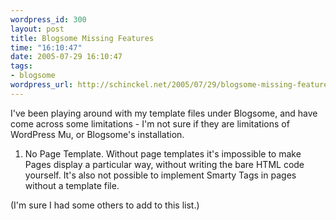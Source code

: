 ```yaml
--- 
wordpress_id: 300
layout: post
title: Blogsome Missing Features
time: "16:10:47"
date: 2005-07-29 16:10:47
tags: 
- blogsome
wordpress_url: http://schinckel.net/2005/07/29/blogsome-missing-features/
---
```

I've been playing around with my template files under Blogsome, and have come across some limitations - I'm not sure if they are limitations of WordPress Mu, or Blogsome's installation. 

  1. No Page Template. Without page templates it's impossible to make Pages display a particular way, without writing the bare HTML code yourself. It's also not possible to implement Smarty Tags in pages without a template file.

(I'm sure I had some others to add to this list.) 
